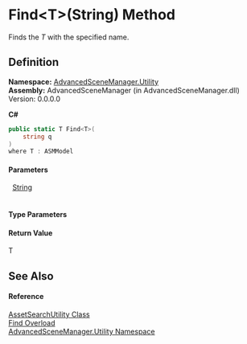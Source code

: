 # Find&lt;T&gt;(String) Method


Finds the *T* with the specified name.



## Definition
**Namespace:** <a href="N_AdvancedSceneManager_Utility">AdvancedSceneManager.Utility</a>  
**Assembly:** AdvancedSceneManager (in AdvancedSceneManager.dll) Version: 0.0.0.0

**C#**
``` C#
public static T Find<T>(
	string q
)
where T : ASMModel

```



#### Parameters
<dl><dt>  <a href="https://learn.microsoft.com/dotnet/api/system.string" target="_blank" rel="noopener noreferrer">String</a></dt><dd> </dd></dl>

#### Type Parameters
<dl><dt /><dd /></dl>

#### Return Value
T

## See Also


#### Reference
<a href="T_AdvancedSceneManager_Utility_AssetSearchUtility">AssetSearchUtility Class</a>  
<a href="Overload_AdvancedSceneManager_Utility_AssetSearchUtility_Find">Find Overload</a>  
<a href="N_AdvancedSceneManager_Utility">AdvancedSceneManager.Utility Namespace</a>  
